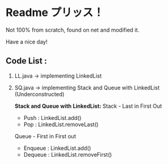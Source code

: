 # Readme プリッス！
Not 100% from scratch, found on net and modified it.

Have a nice day!

## Code List :
1. LL.java -> implementing LinkedList
2. SQ.java -> implementing Stack and Queue with LinkedList (Underconstructed)

    **Stack and Queue with LinkedList:**
    Stack - Last in First Out
    * Push : LinkedList.add()
    * Pop  : LinkedList.removeLast()

    Queue - First in First out
    * Enqueue : LinkedList.add()
    * Dequeue : LinkedList.removeFirst()